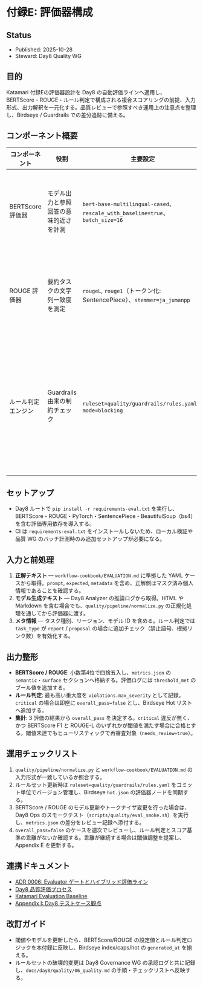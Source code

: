 # 付録E: 評価器構成

## Status
- Published: 2025-10-28
- Steward: Day8 Quality WG

## 目的
Katamari 付録Eの評価器設計を Day8 の自動評価ラインへ適用し、BERTScore・ROUGE・ルール判定で構成される複合スコアリングの前提、入力形式、出力解釈を一元化する。品質レビューで参照すべき運用上の注意点を整理し、Birdseye / Guardrails での差分追跡に備える。

## コンポーネント概要
| コンポーネント | 役割 | 主要設定 | 入力 | 出力 |
| --- | --- | --- | --- | --- |
| BERTScore 評価器 | モデル出力と参照回答の意味的近さを計測 | `bert-base-multilingual-cased`、`rescale_with_baseline=true`、`batch_size=16` | 正解テキスト、モデル生成テキスト | Precision/Recall/F1（0〜1）、閾値 `>=0.85` で合格判定補助 |
| ROUGE 評価器 | 要約タスクの文字列一致度を測定 | `rougeL`, `rouge1`（トークン化: SentencePiece）、`stemmer=ja_jumanpp` | 正解テキスト、モデル生成テキスト | ROUGE-1/L スコア、閾値 `>=0.70` で合格判定補助 |
| ルール判定エンジン | Guardrails 由来の制約チェック | `ruleset=quality/guardrails/rules.yaml`、`mode=blocking` | モデル生成テキスト、メタ情報（タスク種別、ユーザー指示） | 違反コード（`minor`, `major`, `critical`）、自動失格判定 |

## セットアップ
- Day8 ルートで `pip install -r requirements-eval.txt` を実行し、BERTScore・ROUGE・PyTorch・SentencePiece・BeautifulSoup（bs4）を含む評価専用依存を導入する。
- CI は `requirements-eval.txt` をインストールしないため、ローカル検証や品質 WG のバッチ計測時のみ追加セットアップが必要になる。

## 入力と前処理
1. **正解テキスト** — `workflow-cookbook/EVALUATION.md` に準拠した YAML ケースから取得。`prompt`, `expected`, `metadata` を含め、正解側はマスク済み個人情報であることを確認する。
2. **モデル生成テキスト** — Day8 Analyzer の推論ログから取得。HTML や Markdown を含む場合でも、`quality/pipeline/normalize.py` の正規化処理を通してから評価器に渡す。
3. **メタ情報** — タスク種別、リージョン、モデル ID を含める。ルール判定では `task_type` が `report` / `proposal` の場合に追加チェック（禁止語句、根拠リンク数）を有効化する。

## 出力整形
- **BERTScore / ROUGE**: 小数第4位で四捨五入し、`metrics.json` の `semantic`・`surface` セクションへ格納する。評価ログには `threshold_met` のブール値を追加する。
- **ルール判定**: 最も高い重大度を `violations.max_severity` として記録。`critical` の場合は即座に `overall_pass=false` とし、Birdseye Hot リストへ追加する。
- **集計**: 3 評価の結果から `overall_pass` を決定する。`critical` 違反が無く、かつ BERTScore F1 と ROUGE-L のいずれかが閾値を満たす場合に合格とする。閾値未達でもヒューリスティックで再審査対象（`needs_review=true`）。

## 運用チェックリスト
1. `quality/pipeline/normalize.py` と `workflow-cookbook/EVALUATION.md` の入力形式が一致しているか照合する。
2. ルールセット更新時は `ruleset=quality/guardrails/rules.yaml` をコミット単位でバージョン管理し、Birdseye `hot.json` の評価器ノードを同期する。
3. BERTScore / ROUGE のモデル更新やトークナイザ変更を行った場合は、Day8 Ops のスモークテスト（`scripts/quality/eval_smoke.sh`）を実行し、`metrics.json` の差分をレビュー記録へ添付する。
4. `overall_pass=false` のケースを週次でレビューし、ルール判定とスコア基準の乖離がないか確認する。乖離が継続する場合は閾値調整を提案し、Appendix E を更新する。

## 連携ドキュメント
- [ADR 0006: Evaluator ゲートとハイブリッド評価ライン](../adr/0006-evaluator-gates.md)
- [Day8 品質評価プロセス](../day8/quality/06_quality.md)
- [Katamari Evaluation Baseline](../../workflow-cookbook/EVALUATION.md)
- [Appendix I: Day8 テストケース観点](I_Test_Cases.md)

## 改訂ガイド
- 閾値やモデルを更新したら、BERTScore/ROUGE の設定値とルール判定ロジックを本付録に反映し、Birdseye index/caps/hot の `generated_at` を揃える。
- ルールセットの破壊的変更は Day8 Governance WG の承認ログと共に記録し、`docs/day8/quality/06_quality.md` の手順・チェックリストへ反映する。

